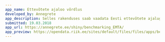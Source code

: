 ```yaml
---
app_name: Ettevõtete ajaloo võrdlus
developed_by: Annegrete
app_description: Selles rakenduses saab vaadata Eesti ettevõtete ajalugu. Põhineb EMTA avaldatud kvartaalsetel andmetel. Andmed on alates 2017. aasta algusest.
submitted: 19.03.2018
app_url: https://annegrete.ee/shiny/benchmarking_EMTA/
app_preview: https://opendata.riik.ee/sites/default/files/files/apps/benchmarking_EMTA.png
---
```

